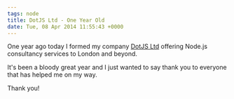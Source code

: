 ```yaml
---
tags: node
title: DotJS Ltd - One Year Old
date: Tue, 08 Apr 2014 11:55:43 +0000
---
```

One year ago today I formed my company [DotJS Ltd](http://dotjs.co.uk) offering Node.js consultancy services to London and beyond.

It's been a bloody great year and I just wanted to say thank you to everyone that has helped me on my way.

Thank you!
